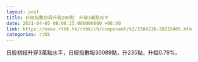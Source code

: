 ```yaml
---
layout: post
title: 日經指數初段升逾200點　升穿3萬點水平
date: 2021-04-05 08:06:25.000000000 +08:00
link: https://news.rthk.hk/rthk/ch/component/k2/1584226-20210405.htm
categories: rthk
---
```


日股初段升穿3萬點水平，日經指數報30089點，升235點，升幅0.79%。
